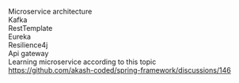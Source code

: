 Microservice architecture  
Kafka  
RestTemplate  
Eureka  
Resilience4j   
Api gateway  
Learning microservice according to this topic  
https://github.com/akash-coded/spring-framework/discussions/146
